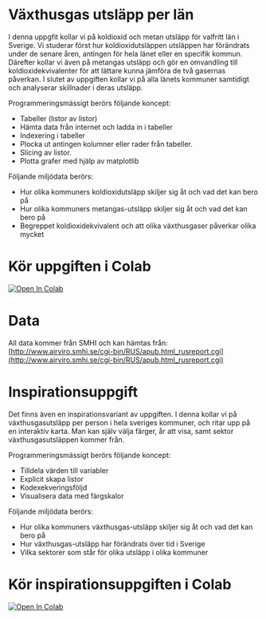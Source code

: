 # Växthusgas utsläpp per län 

I denna uppgfit kollar vi på koldioxid och metan utsläpp för valfritt län i Sverige. Vi studerar först hur koldioxidutsläppen utsläppen har förändrats under de senare åren, antingen för hela länet eller en specifik kommun. Därefter kollar vi även på metangas utsläpp och gör en omvandling till koldioxidekvivalenter för att lättare kunna jämföra de två gasernas påverkan. I slutet av uppgiften kollar vi på alla länets kommuner samtidigt och analyserar skillnader i deras utsläpp.

Programmeringsmässigt berörs följande koncept: 
  - Tabeller (listor av listor)
  - Hämta data från internet och ladda in i tabeller
  - Indexering i tabeller
  - Plocka ut antingen kolumner eller rader från tabeller. 
  - Slicing av listor.
  - Plotta grafer med hjälp av matplotlib

Följande miljödata berörs:
  - Hur olika kommuners koldioxidutsläpp skiljer sig åt och vad det kan bero på
  - Hur olika kommuners metangas-utsläpp skiljer sig åt och vad det kan bero på
  - Begreppet koldioxidekvivalent och att olika växthusgaser påverkar olika mycket

# Kör uppgiften i Colab 

[![Open In Colab](https://colab.research.google.com/assets/colab-badge.svg)](https://colab.research.google.com/github/lunduniversity/schoolprog-satellite/blob/master/exercises/regional_greenhouse_emissions/UPPG_CO2_ekvivalenter.ipynb)

# Data
All data kommer från SMHI och kan hämtas från: [http://www.airviro.smhi.se/cgi-bin/RUS/apub.html_rusreport.cgi](http://www.airviro.smhi.se/cgi-bin/RUS/apub.html_rusreport.cgi)

# Inspirationsuppgift

Det finns även en inspirationsvariant av uppgiften. I denna kollar vi på växthusgasutsläpp per person i hela sveriges kommuner, och ritar upp på en interaktiv karta. Man kan själv välja färger, år att visa, samt sektor växthusgasutsläppen kommer från.

Programmeringsmässigt berörs följande koncept: 
  - Tilldela värden till variabler
  - Explicit skapa listor
  - Kodexekveringsföljd
  - Visualisera data med färgskalor

Följande miljödata berörs:
  - Hur olika kommuners växthusgas-utsläpp skiljer sig åt och vad det kan bero på
  - Hur växthusgas-utsläpp har förändrats över tid i Sverige
  - Vilka sektorer som står för olika utsläpp i olika kommuner

# Kör inspirationsuppgiften i Colab 

[![Open In Colab](https://colab.research.google.com/assets/colab-badge.svg)](https://colab.research.google.com/github/lunduniversity/schoolprog-satellite/blob/master/exercises/regional_greenhouse_emissions/fargkarta-vaxthusgasutslapp.ipynb)

